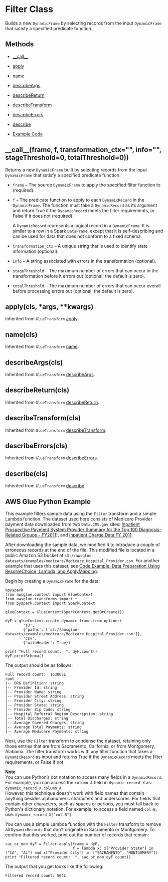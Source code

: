 # Filter Class<a name="aws-glue-api-crawler-pyspark-transforms-filter"></a>

Builds a new `DynamicFrame` by selecting records from the input `DynamicFrame` that satisfy a specified predicate function\.

## Methods<a name="aws-glue-api-crawler-pyspark-transforms-filter-_methods"></a>

+ [\_\_call\_\_](#aws-glue-api-crawler-pyspark-transforms-filter-__call__)

+ [apply](#aws-glue-api-crawler-pyspark-transforms-filter-apply)

+ [name](#aws-glue-api-crawler-pyspark-transforms-filter-name)

+ [describeArgs](#aws-glue-api-crawler-pyspark-transforms-filter-describeArgs)

+ [describeReturn](#aws-glue-api-crawler-pyspark-transforms-filter-describeReturn)

+ [describeTransform](#aws-glue-api-crawler-pyspark-transforms-filter-describeTransform)

+ [describeErrors](#aws-glue-api-crawler-pyspark-transforms-filter-describeErrors)

+ [describe](#aws-glue-api-crawler-pyspark-transforms-filter-describe)

+ [Example Code](#aws-glue-api-crawler-pyspark-transforms-filter-example)

## \_\_call\_\_\(frame, f, transformation\_ctx="", info="", stageThreshold=0, totalThreshold=0\)\)<a name="aws-glue-api-crawler-pyspark-transforms-filter-__call__"></a>

Returns a new `DynamicFrame` built by selecting records from the input `DynamicFrame` that satisfy a specified predicate function\.

+ `frame` – The source `DynamicFrame` to apply the specified filter function to \(required\)\.

+ `f` – The predicate function to apply to each `DynamicRecord` in the `DynamicFrame`\. The function must take a `DynamicRecord` as its argument and return True if the `DynamicRecord` meets the filter requirements, or False if it does not \(required\)\.

  A `DynamicRecord` represents a logical record in a `DynamicFrame`\. It is similar to a row in a Spark `DataFrame`, except that it is self\-describing and can be used for data that does not conform to a fixed schema\.

+ `transformation_ctx` – A unique string that is used to identify state information \(optional\)\.

+ `info` – A string associated with errors in the transformation \(optional\)\.

+ `stageThreshold` – The maximum number of errors that can occur in the transformation before it errors out \(optional; the default is zero\)\.

+ `totalThreshold` – The maximum number of errors that can occur overall before processing errors out \(optional; the default is zero\)\.

## apply\(cls, \*args, \*\*kwargs\)<a name="aws-glue-api-crawler-pyspark-transforms-filter-apply"></a>

Inherited from `GlueTransform` [apply](aws-glue-api-crawler-pyspark-transforms-GlueTransform.md#aws-glue-api-crawler-pyspark-transforms-GlueTransform-apply)\.

## name\(cls\)<a name="aws-glue-api-crawler-pyspark-transforms-filter-name"></a>

Inherited from `GlueTransform` [name](aws-glue-api-crawler-pyspark-transforms-GlueTransform.md#aws-glue-api-crawler-pyspark-transforms-GlueTransform-name)\.

## describeArgs\(cls\)<a name="aws-glue-api-crawler-pyspark-transforms-filter-describeArgs"></a>

Inherited from `GlueTransform` [describeArgs](aws-glue-api-crawler-pyspark-transforms-GlueTransform.md#aws-glue-api-crawler-pyspark-transforms-GlueTransform-describeArgs)\.

## describeReturn\(cls\)<a name="aws-glue-api-crawler-pyspark-transforms-filter-describeReturn"></a>

Inherited from `GlueTransform` [describeReturn](aws-glue-api-crawler-pyspark-transforms-GlueTransform.md#aws-glue-api-crawler-pyspark-transforms-GlueTransform-describeReturn)\.

## describeTransform\(cls\)<a name="aws-glue-api-crawler-pyspark-transforms-filter-describeTransform"></a>

Inherited from `GlueTransform` [describeTransform](aws-glue-api-crawler-pyspark-transforms-GlueTransform.md#aws-glue-api-crawler-pyspark-transforms-GlueTransform-describeTransform)\.

## describeErrors\(cls\)<a name="aws-glue-api-crawler-pyspark-transforms-filter-describeErrors"></a>

Inherited from `GlueTransform` [describeErrors](aws-glue-api-crawler-pyspark-transforms-GlueTransform.md#aws-glue-api-crawler-pyspark-transforms-GlueTransform-describeErrors)\.

## describe\(cls\)<a name="aws-glue-api-crawler-pyspark-transforms-filter-describe"></a>

Inherited from `GlueTransform` [describe](aws-glue-api-crawler-pyspark-transforms-GlueTransform.md#aws-glue-api-crawler-pyspark-transforms-GlueTransform-describe)\.

## AWS Glue Python Example<a name="aws-glue-api-crawler-pyspark-transforms-filter-example"></a>

This example filters sample data using the `Filter` transform and a simple Lambda function\. The dataset used here consists of Medicare Provider payment data downloaded from two `Data.CMS.gov` sites: [Inpatient Prospective Payment System Provider Summary for the Top 100 Diagnosis\-Related Groups \- FY2011](https://data.cms.gov/Medicare-Inpatient/Inpatient-Prospective-Payment-System-IPPS-Provider/97k6-zzx3)\), and [Inpatient Charge Data FY 2011](https://www.cms.gov/Research-Statistics-Data-and-Systems/Statistics-Trends-and-Reports/Medicare-Provider-Charge-Data/Inpatient2011.html)\. 

After downloading the sample data, we modified it to introduce a couple of erroneous records at the end of the file\. This modified file is located in a public Amazon S3 bucket at `s3://awsglue-datasets/examples/medicare/Medicare_Hospital_Provider.csv`\. For another example that uses this dataset, see [Code Example: Data Preparation Using ResolveChoice, Lambda, and ApplyMapping](aws-glue-programming-python-samples-medicaid.md)\. 

Begin by creating a `DynamicFrame` for the data:

```
%pyspark
from awsglue.context import GlueContext
from awsglue.transforms import *
from pyspark.context import SparkContext

glueContext = GlueContext(SparkContext.getOrCreate())

dyF = glueContext.create_dynamic_frame.from_options(
        's3',
        {'paths': ['s3://awsglue-datasets/examples/medicare/Medicare_Hospital_Provider.csv']},
        'csv',
        {'withHeader': True})

print "Full record count:  ", dyF.count()
dyF.printSchema()
```

The output should be as follows:

```
Full record count:  163065L
root
|-- DRG Definition: string
|-- Provider Id: string
|-- Provider Name: string
|-- Provider Street Address: string
|-- Provider City: string
|-- Provider State: string
|-- Provider Zip Code: string
|-- Hospital Referral Region Description: string
|-- Total Discharges: string
|-- Average Covered Charges: string
|-- Average Total Payments: string
|-- Average Medicare Payments: string
```

Next, use the `Filter` transform to condense the dataset, retaining only those entries that are from Sacramento, California, or from Montgomery, Alabama\. The filter transform works with any filter function that takes a `DynamicRecord` as input and returns True if the `DynamicRecord` meets the filter requirements, or False if not\.

**Note**  
You can use Python’s dot notation to access many fields in a `DynamicRecord`\. For example, you can access the `column_A` field in `dynamic_record_X` as: `dynamic_record_X.column_A`\.  
However, this technique doesn't work with field names that contain anything besides alphanumeric characters and underscores\. For fields that contain other characters, such as spaces or periods, you must fall back to Python's dictionary notation\. For example, to access a field named `col-B`, use: `dynamic_record_X["col-B"]`\.

You can use a simple Lambda function with the `Filter` transform to remove all `DynamicRecords` that don't originate in Sacramento or Montgomery\. To confirm that this worked, print out the number of records that remain:

```
sac_or_mon_dyF = Filter.apply(frame = dyF,
                              f = lambda x: x["Provider State"] in ["CA", "AL"] and x["Provider City"] in ["SACRAMENTO", "MONTGOMERY"])
print "Filtered record count:  ", sac_or_mon_dyF.count()
```

The output that you get looks like the following:

`Filtered record count: 564L`